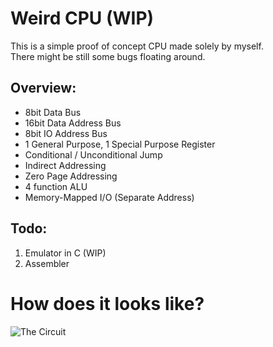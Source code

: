 # Weird CPU (WIP)
This is a simple proof of concept CPU made solely by myself.  
There might be still some bugs floating around.

## Overview:
* 8bit Data Bus
* 16bit Data Address Bus
* 8bit IO Address Bus
* 1 General Purpose, 1 Special Purpose Register
* Conditional / Unconditional Jump
* Indirect Addressing
* Zero Page Addressing
* 4 function ALU
* Memory-Mapped I/O (Separate Address)

## Todo:
1. Emulator in C (WIP)
2. Assembler

# How does it looks like?
![The Circuit](https://github.com/NeoChen1024/Weird_CPU/raw/trunk/c.png)
